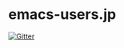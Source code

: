 # emacs-users.jp

[![Gitter](https://badges.gitter.im/Join%20Chat.svg)](https://gitter.im/emacs-users-jp/emacs-users.jp?utm_source=badge&utm_medium=badge&utm_campaign=pr-badge&utm_content=badge)